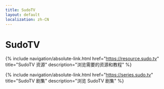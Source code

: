 ```yaml
---
title: SudoTV
layout: default
localization: zh-CN
---
```


# SudoTV

{% include navigation/absolute-link.html
    href="https://resource.sudo.tv"
    title="SudoTV 资源"
    description="浏览需要的资源和教程"
%}

{% include navigation/absolute-link.html
    href="https://series.sudo.tv"
    title="SudoTV 剧集"
    description="浏览 SudoTV 剧集"
%}

